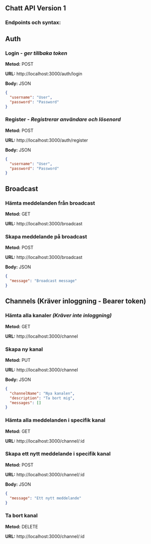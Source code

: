 ## Chatt API Version 1

### Endpoints och syntax:



## Auth


### Login - _ger tillbaka token_

**Metod:** POST

**URL:** http://localhost:3000/auth/login

**Body:** JSON

```json
{
  "username": "User",
  "password": "Password"
}
```



### Register - _Registrerar användare och lösenord_

**Metod:** POST

**URL:** http://localhost:3000/auth/register

**Body:** JSON

```json
{
  "username": "User",
  "password": "Password"
}
```


## Broadcast

### Hämta meddelanden från broadcast

**Metod:** GET

**URL:** http://localhost:3000/broadcast


### Skapa meddelande på broadcast

**Metod:** POST

**URL:** http://localhost:3000/broadcast

**Body:** JSON


```json
{
  "message": "Broadcast message"
}
```

## Channels (Kräver inloggning - Bearer token)

### Hämta alla kanaler _(Kräver inte inloggning)_

**Metod:** GET

**URL:** http://localhost:3000/channel


### Skapa ny kanal

**Metod:** PUT

**URL:** http://localhost:3000/channel

**Body:** JSON

```json
{
  "channelName": "Nya kanalen",
  "description": "Ta bort mig",
  "messages": []
}
```

### Hämta alla meddelanden i specifik kanal

**Metod:** GET

**URL:** http://localhost:3000/channel/:id

### Skapa ett nytt meddelande i specifik kanal

**Metod:** POST

**URL:** http://localhost:3000/channel/:id

**Body:** JSON


```json
{
  "message": "Ett nytt meddelande"
}
```

### Ta bort kanal

**Metod:** DELETE

**URL:** http://localhost:3000/channel/:id
